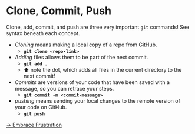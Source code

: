 # Clone, Commit, Push

Clone, add, commit, and push are three very important `git` commands! See syntax beneath each concept.
- *Cloning* means making a local copy of a repo from GitHub. 
  - **`git clone <repo-link>`**
- *Adding* files allows them to be part of the next commit.
  - **`git add .`**
  - ⬆️ note the dot, which adds all files in the current directory to the next commit!
- *Commits* are versions of your code that have been saved with a message, so you can retrace your steps.
  - **`git commit -m <commit-message>`**
- *pushing* means sending your local changes to the remote version of your code on GitHub.
  - **`git push`**




[-> Embrace Frustration](/git-github/04_embraceFrustration.md)
